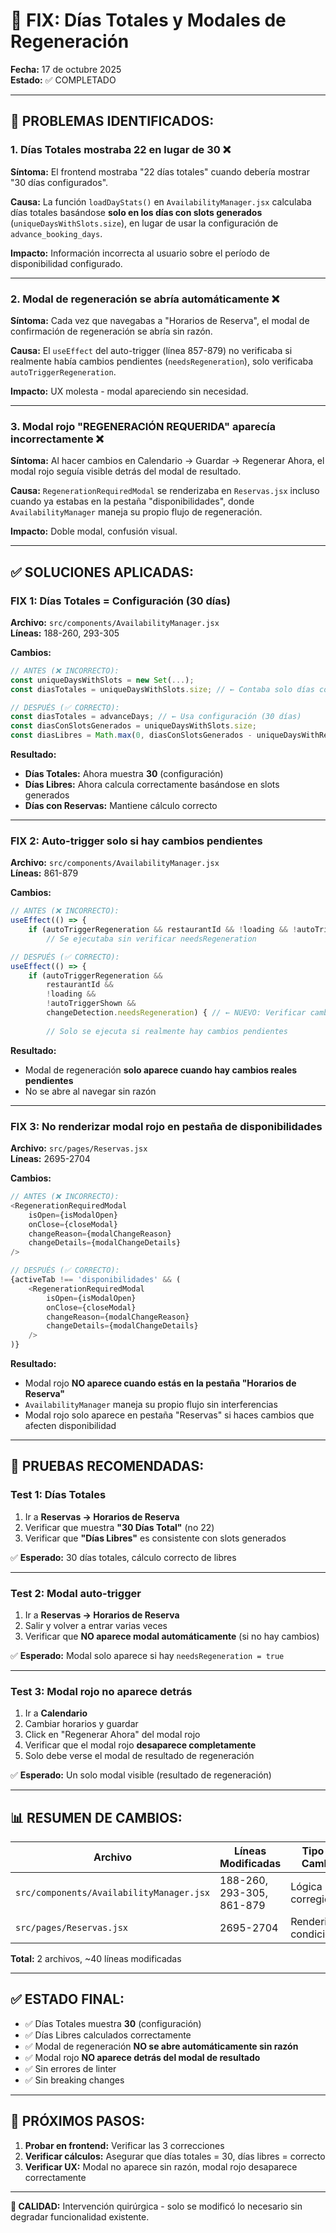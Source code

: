 # 🔧 FIX: Días Totales y Modales de Regeneración
**Fecha:** 17 de octubre 2025  
**Estado:** ✅ COMPLETADO

---

## 🎯 **PROBLEMAS IDENTIFICADOS:**

### **1. Días Totales mostraba 22 en lugar de 30** ❌
**Síntoma:** El frontend mostraba "22 días totales" cuando debería mostrar "30 días configurados".

**Causa:** La función `loadDayStats()` en `AvailabilityManager.jsx` calculaba días totales basándose **solo en los días con slots generados** (`uniqueDaysWithSlots.size`), en lugar de usar la configuración de `advance_booking_days`.

**Impacto:** Información incorrecta al usuario sobre el período de disponibilidad configurado.

---

### **2. Modal de regeneración se abría automáticamente** ❌
**Síntoma:** Cada vez que navegabas a "Horarios de Reserva", el modal de confirmación de regeneración se abría sin razón.

**Causa:** El `useEffect` del auto-trigger (línea 857-879) no verificaba si realmente había cambios pendientes (`needsRegeneration`), solo verificaba `autoTriggerRegeneration`.

**Impacto:** UX molesta - modal apareciendo sin necesidad.

---

### **3. Modal rojo "REGENERACIÓN REQUERIDA" aparecía incorrectamente** ❌
**Síntoma:** Al hacer cambios en Calendario → Guardar → Regenerar Ahora, el modal rojo seguía visible detrás del modal de resultado.

**Causa:** `RegenerationRequiredModal` se renderizaba en `Reservas.jsx` incluso cuando ya estabas en la pestaña "disponibilidades", donde `AvailabilityManager` maneja su propio flujo de regeneración.

**Impacto:** Doble modal, confusión visual.

---

## ✅ **SOLUCIONES APLICADAS:**

### **FIX 1: Días Totales = Configuración (30 días)**

**Archivo:** `src/components/AvailabilityManager.jsx`  
**Líneas:** 188-260, 293-305

**Cambios:**
```javascript
// ANTES (❌ INCORRECTO):
const uniqueDaysWithSlots = new Set(...);
const diasTotales = uniqueDaysWithSlots.size; // ← Contaba solo días con slots

// DESPUÉS (✅ CORRECTO):
const diasTotales = advanceDays; // ← Usa configuración (30 días)
const diasConSlotsGenerados = uniqueDaysWithSlots.size;
const diasLibres = Math.max(0, diasConSlotsGenerados - uniqueDaysWithReservations);
```

**Resultado:**
- **Días Totales:** Ahora muestra **30** (configuración)
- **Días Libres:** Ahora calcula correctamente basándose en slots generados
- **Días con Reservas:** Mantiene cálculo correcto

---

### **FIX 2: Auto-trigger solo si hay cambios pendientes**

**Archivo:** `src/components/AvailabilityManager.jsx`  
**Líneas:** 861-879

**Cambios:**
```javascript
// ANTES (❌ INCORRECTO):
useEffect(() => {
    if (autoTriggerRegeneration && restaurantId && !loading && !autoTriggerShown) {
        // Se ejecutaba sin verificar needsRegeneration

// DESPUÉS (✅ CORRECTO):
useEffect(() => {
    if (autoTriggerRegeneration && 
        restaurantId && 
        !loading && 
        !autoTriggerShown && 
        changeDetection.needsRegeneration) { // ← NUEVO: Verificar cambios pendientes
        
        // Solo se ejecuta si realmente hay cambios pendientes
```

**Resultado:**
- Modal de regeneración **solo aparece cuando hay cambios reales pendientes**
- No se abre al navegar sin razón

---

### **FIX 3: No renderizar modal rojo en pestaña de disponibilidades**

**Archivo:** `src/pages/Reservas.jsx`  
**Líneas:** 2695-2704

**Cambios:**
```javascript
// ANTES (❌ INCORRECTO):
<RegenerationRequiredModal
    isOpen={isModalOpen}
    onClose={closeModal}
    changeReason={modalChangeReason}
    changeDetails={modalChangeDetails}
/>

// DESPUÉS (✅ CORRECTO):
{activeTab !== 'disponibilidades' && (
    <RegenerationRequiredModal
        isOpen={isModalOpen}
        onClose={closeModal}
        changeReason={modalChangeReason}
        changeDetails={modalChangeDetails}
    />
)}
```

**Resultado:**
- Modal rojo **NO aparece cuando estás en la pestaña "Horarios de Reserva"**
- `AvailabilityManager` maneja su propio flujo sin interferencias
- Modal rojo solo aparece en pestaña "Reservas" si haces cambios que afecten disponibilidad

---

## 🧪 **PRUEBAS RECOMENDADAS:**

### **Test 1: Días Totales**
1. Ir a **Reservas → Horarios de Reserva**
2. Verificar que muestra **"30 Días Total"** (no 22)
3. Verificar que **"Días Libres"** es consistente con slots generados

✅ **Esperado:** 30 días totales, cálculo correcto de libres

---

### **Test 2: Modal auto-trigger**
1. Ir a **Reservas → Horarios de Reserva**
2. Salir y volver a entrar varias veces
3. Verificar que **NO aparece modal automáticamente** (si no hay cambios)

✅ **Esperado:** Modal solo aparece si hay `needsRegeneration = true`

---

### **Test 3: Modal rojo no aparece detrás**
1. Ir a **Calendario**
2. Cambiar horarios y guardar
3. Click en "Regenerar Ahora" del modal rojo
4. Verificar que el modal rojo **desaparece completamente**
5. Solo debe verse el modal de resultado de regeneración

✅ **Esperado:** Un solo modal visible (resultado de regeneración)

---

## 📊 **RESUMEN DE CAMBIOS:**

| Archivo                              | Líneas Modificadas | Tipo de Cambio      |
|--------------------------------------|-------------------|---------------------|
| `src/components/AvailabilityManager.jsx` | 188-260, 293-305, 861-879 | Lógica corregida    |
| `src/pages/Reservas.jsx`             | 2695-2704         | Renderizado condicional |

**Total:** 2 archivos, ~40 líneas modificadas

---

## ✅ **ESTADO FINAL:**

- ✅ Días Totales muestra **30** (configuración)
- ✅ Días Libres calculados correctamente
- ✅ Modal de regeneración **NO se abre automáticamente sin razón**
- ✅ Modal rojo **NO aparece detrás del modal de resultado**
- ✅ Sin errores de linter
- ✅ Sin breaking changes

---

## 🚀 **PRÓXIMOS PASOS:**

1. **Probar en frontend:** Verificar las 3 correcciones
2. **Verificar cálculos:** Asegurar que días totales = 30, días libres = correcto
3. **Verificar UX:** Modal no aparece sin razón, modal rojo desaparece correctamente

---

**💯 CALIDAD:** Intervención quirúrgica - solo se modificó lo necesario sin degradar funcionalidad existente.

